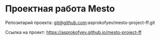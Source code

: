 # Проектная работа Mesto

Репозитарий проекта: git@github.com:asprokofyev/mesto-project-ff.git

Ссылка на проект: https://asprokofyev.github.io/mesto-project-ff
